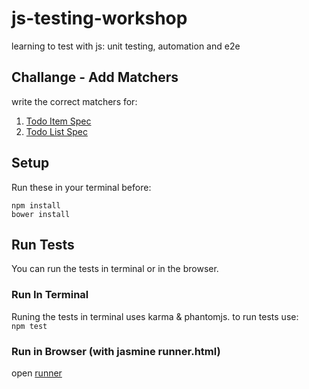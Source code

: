 # js-testing-workshop
learning to test with js: unit testing, automation and e2e

## Challange - Add Matchers
write the correct matchers for:  
1. [Todo Item Spec](test/spec/TodoItem.spec.js)  
2. [Todo List Spec](test/spec/TodoList.spec.js)

## Setup  
Run these in your terminal before:  
```
npm install  
bower install
```  


## Run Tests  
You can run the tests in terminal or in the browser.

### Run In Terminal  
Runing the tests in terminal uses karma & phantomjs. to run tests use:  
```npm test```

### Run in Browser (with jasmine runner.html)  
open [runner](/test/runner.html)
